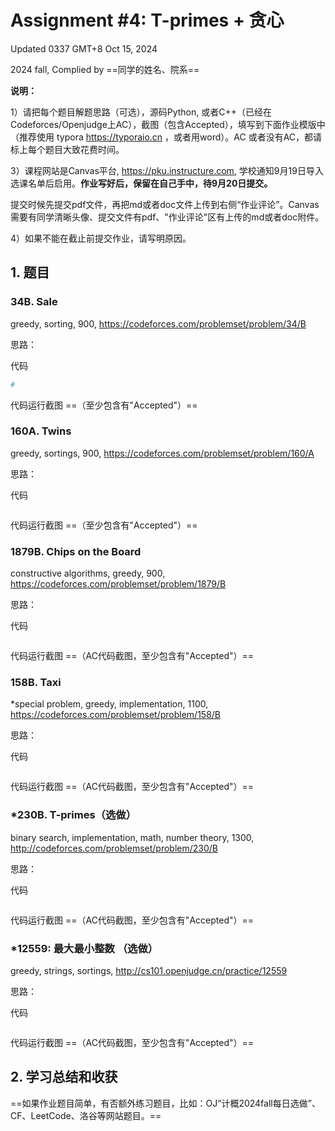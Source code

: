 # Assignment #4: T-primes + 贪心

Updated 0337 GMT+8 Oct 15, 2024

2024 fall, Complied by ==同学的姓名、院系==



**说明：**

1）请把每个题目解题思路（可选），源码Python, 或者C++（已经在Codeforces/Openjudge上AC），截图（包含Accepted），填写到下面作业模版中（推荐使用 typora https://typoraio.cn ，或者用word）。AC 或者没有AC，都请标上每个题目大致花费时间。

3）课程网站是Canvas平台, https://pku.instructure.com, 学校通知9月19日导入选课名单后启用。**作业写好后，保留在自己手中，待9月20日提交。**

提交时候先提交pdf文件，再把md或者doc文件上传到右侧“作业评论”。Canvas需要有同学清晰头像、提交文件有pdf、"作业评论"区有上传的md或者doc附件。

4）如果不能在截止前提交作业，请写明原因。



## 1. 题目

### 34B. Sale

greedy, sorting, 900, https://codeforces.com/problemset/problem/34/B



思路：



代码

```python
# 

```



代码运行截图 ==（至少包含有"Accepted"）==





### 160A. Twins

greedy, sortings, 900, https://codeforces.com/problemset/problem/160/A

思路：



代码

```python


```



代码运行截图 ==（至少包含有"Accepted"）==





### 1879B. Chips on the Board

constructive algorithms, greedy, 900, https://codeforces.com/problemset/problem/1879/B

思路：



代码

```python


```



代码运行截图 ==（AC代码截图，至少包含有"Accepted"）==





### 158B. Taxi

*special problem, greedy, implementation, 1100, https://codeforces.com/problemset/problem/158/B

思路：



代码

```python


```



代码运行截图 ==（AC代码截图，至少包含有"Accepted"）==





### *230B. T-primes（选做）

binary search, implementation, math, number theory, 1300, http://codeforces.com/problemset/problem/230/B

思路：



代码

```python


```



代码运行截图 ==（AC代码截图，至少包含有"Accepted"）==





### *12559: 最大最小整数 （选做）

greedy, strings, sortings, http://cs101.openjudge.cn/practice/12559

思路：



代码

```python


```



代码运行截图 ==（AC代码截图，至少包含有"Accepted"）==





## 2. 学习总结和收获

==如果作业题目简单，有否额外练习题目，比如：OJ“计概2024fall每日选做”、CF、LeetCode、洛谷等网站题目。==





